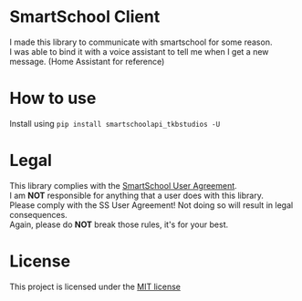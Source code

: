 # SmartSchool Client
I made this library to communicate with smartschool for some reason.  
I was able to bind it with a voice assistant to tell me when I get a new message. (Home Assistant for reference)

# How to use
Install using ``pip install smartschoolapi_tkbstudios -U``

# Legal
This library complies with the [SmartSchool User Agreement](https://www.smartschool.be/gebruikersovereenkomst/).  
I am **NOT** responsible for anything that a user does with this library.  
Please comply with the SS User Agreement! Not doing so will result in legal consequences.  
Again, please do **NOT** break those rules, it's for your best.


# License
This project is licensed under the [MIT license](https://github.com/tkbstudios/SmartSchoolPyClient/blob/master/LICENSE)
